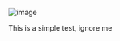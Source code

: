 ![image](https://github.com/tommerty-testing-domain-verification/test-domain/assets/86270372/83eed781-b95f-4e09-b061-0c569d766dbd)


This is a simple test, ignore me
